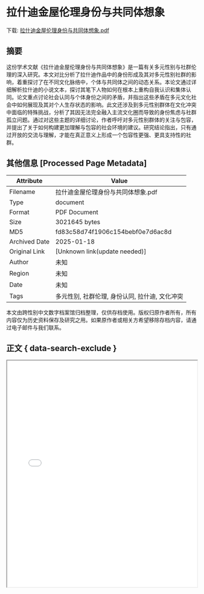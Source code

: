 # 拉什迪金屋伦理身份与共同体想象

<!-- tcd_download_link -->
下载: <a href="拉什迪金屋伦理身份与共同体想象.pdf" download>拉什迪金屋伦理身份与共同体想象.pdf</a>
<!-- tcd_download_link_end -->

## 摘要

<!-- tcd_abstract -->
这份学术文献《拉什迪金屋伦理身份与共同体想象》是一篇有关多元性别与社群伦理的深入研究。本文对比分析了拉什迪作品中的身份形成及其对多元性别社群的影响，着重探讨了在不同文化脉络中，个体与共同体之间的动态关系。本论文通过详细解析拉什迪的小说文本，探讨其笔下人物如何在根本上重构自我认识和集体认同。论文重点讨论社会认同与个体身份之间的矛盾，并指出这些矛盾在多元文化社会中如何展现及其对个人生存状态的影响。此文还涉及到多元性别群体在文化冲突中面临的特殊挑战，分析了其因无法完全融入主流文化圈而导致的身份焦虑与社群孤立问题。通过对这些主题的详细讨论，作者呼吁对多元性别群体的关注与包容，并提出了关于如何构建更加理解与包容的社会环境的建议。研究结论指出，只有通过开放的交流与理解，才能在真正意义上形成一个包容性更强、更具支持性的社群。

<!-- tcd_abstract_end -->

## 其他信息 [Processed Page Metadata]

| Attribute       | Value                                  |
|-----------------|----------------------------------------|
| Filename        | 拉什迪金屋伦理身份与共同体想象.pdf                             |
| Type            | document                                 |
| Format          | PDF Document                               |
| Size            | 3021645 bytes                           |
| MD5             | fd83c58d74f1906c154bebf0e7d6ac8d                                  |
| Archived Date   | 2025-01-18                             |
| Original Link   | [Unknown link(update needed)]                         |
| Author          | 未知                               |
| Region          | 未知                               |
| Date            | 未知                                 |
| Tags            | 多元性别, 社群伦理, 身份认同, 拉什迪, 文化冲突                                 |

本文由跨性别中文数字档案馆归档整理，仅供存档使用。版权归原作者所有，所有内容仅为历史资料保存及研究之用。如果原作者或相关方希望移除存档内容，请通过电子邮件与我们联系。

## 正文 { data-search-exclude }

<!-- tcd_main_text -->
<iframe src="../拉什迪金屋伦理身份与共同体想象.pdf" width="100%" height="600px">
    <p>无法显示PDF，请下载查看。</p>
</iframe>
<!-- tcd_main_text_end -->

